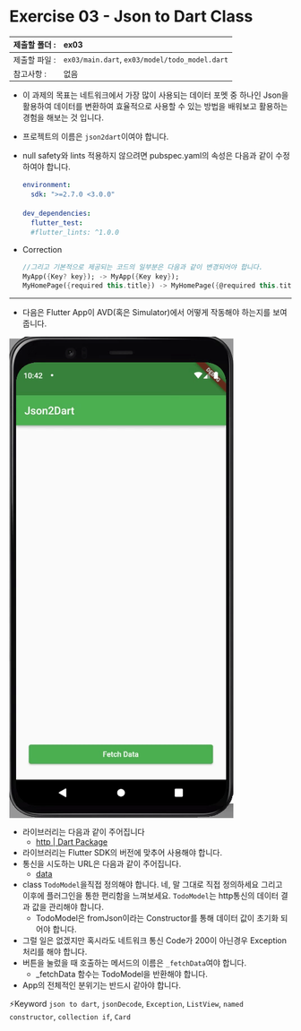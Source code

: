 # Exercise 03 - Json to Dart Class

| 제출할 폴더 : | ex03                                           |
| :------------ | :--------------------------------------------- |
| 제출할 파일 : | `ex03/main.dart`, `ex03/model/todo_model.dart` |
| 참고사항 :    | 없음                                           |

- 이 과제의 목표는 네트워크에서 가장 많이 사용되는 데이터 포멧 중 하나인 Json을 활용하여 데이터를 변환하여 효율적으로 사용할 수 있는 방법을 배워보고 활용하는 경험을 해보는 것 입니다.

- 프로젝트의 이름은 `json2dart`이여야 합니다.

- null safety와 lints 적용하지 않으려면 pubspec.yaml의 속성은 다음과 같이 수정하여야 합니다.

  ```yaml
  environment:
    sdk: ">=2.7.0 <3.0.0"
  
  dev_dependencies:
    flutter_test:
  	#flutter_lints: ^1.0.0
  ```

- Correction

  ```dart
  //그리고 기본적으로 제공되는 코드의 일부분은 다음과 같이 변경되어야 합니다.
  MyApp({Key? key}); -> MyApp({Key key});
  MyHomePage({required this.title}) -> MyHomePage({@required this.title})
  ```

---

- 다음은 Flutter App이 AVD(혹은 Simulator)에서 어떻게 작동해야 하는지를 보여줍니다.

<img  align="center" src="../../.src/day03_ex03_00.gif">  


  - 라이브러리는 다음과 같이 주어집니다
    - [http | Dart Package](https://pub.dev/packages/http)
- 라이브러리는 Flutter SDK의 버전에 맞추어 사용해야 합니다.
- 통신을 시도하는 URL은 다음과 같이 주어집니다.
  - [data](https://jsonplaceholder.typicode.com/todos/1)
- class `TodoModel`을직접 정의해야 합니다. 네, 말 그대로 직접 정의하세요 그리고 이후에 플러그인을 통한 편리함을 느껴보세요. `TodoModel`는 http통신의 데이터 결과 값을 관리해야 합니다.
  - TodoModel은 fromJson이라는 Constructor를 통해 데이터 값이 초기화 되어야 합니다.
- 그럴 일은 없겠지만 혹시라도 네트워크 통신 Code가 200이 아닌경우 Exception처리를 해야 합니다.
- 버튼을 눌렀을 때 호출하는 메서드의 이름은 `_fetchData`여야 합니다.
  - _fetchData 함수는 TodoModel을 반환해야 합니다.
- App의 전체적인 분위기는 반드시 같아야 합니다.

⚡️Keyword
`json to dart`, `jsonDecode`, `Exception`, `ListView`, `named constructor`, `collection if`, `Card`